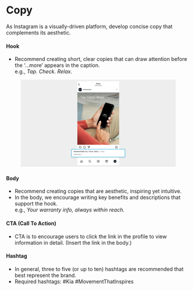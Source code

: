 # Copy

As Instagram is a visually-driven platform, develop concise copy that complements its aesthetic.

#### Hook

* Recommend creating short, clear copies that can draw attention before the ‘...more’ appears in the caption.\
  e.g., _Tap. Check. Relax.​_

<figure><img src="../../../.gitbook/assets/IG-text-more.jpg" alt=""><figcaption></figcaption></figure>

#### Body

* Recommend creating copies that are aesthetic, inspiring yet intuitive.
* In the body, we encourage writing key benefits and descriptions that support the hook.\
  e.g., _Your warranty info, always within reach.​_

#### CTA (Call To Action)

* CTA is to encourage users to click the link in the profile to view information in detail. (Insert the link in the body.)

#### Hashtag

* In general, three to five (or up to ten) hashtags are recommended that best represent the brand.
* Required hashtags: #Kia #MovementThatInspires





